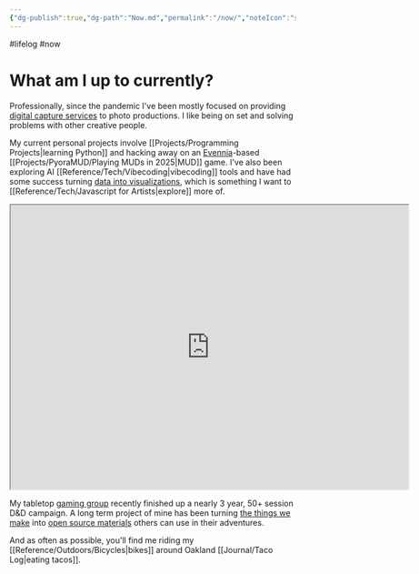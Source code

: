 ```yaml
---
{"dg-publish":true,"dg-path":"Now.md","permalink":"/now/","noteIcon":"signpost"}
---
```


#lifelog #now 
# What am I up to currently?
Professionally, since the pandemic I've been mostly focused on providing [digital capture services](https://bradwenner.digital/) to photo productions. I like being on set and solving problems with other creative people.

My current personal projects involve [[Projects/Programming Projects\|learning Python]] and hacking away on an [Evennia](https://www.evennia.com/)-based [[Projects/PyoraMUD/Playing MUDs in 2025\|MUD]] game. I've also been exploring AI [[Reference/Tech/Vibecoding\|vibecoding]] tools and have had some success turning [data into visualizations](https://github.com/oakbrad/dungeonchurch-oracle), which is something I want to [[Reference/Tech/Javascript for Artists\|explore]] more of.

<center><iframe width=700 height=500 src=https://oakbrad.github.io/dungeonchurch-oracle></iframe></center>

My tabletop [gaming group](https://www.dungeon.church/) recently finished up a nearly 3 year, 50+ session D&D campaign. A long term project of mine has been turning [the things we make](https://github.com/oakbrad/dungeonchurch-pyora) into [open source materials](https://github.com/oakbrad/dungeonchurch) others can use in their adventures.

And as often as possible, you'll find me riding my [[Reference/Outdoors/Bicycles\|bikes]] around Oakland [[Journal/Taco Log\|eating tacos]].